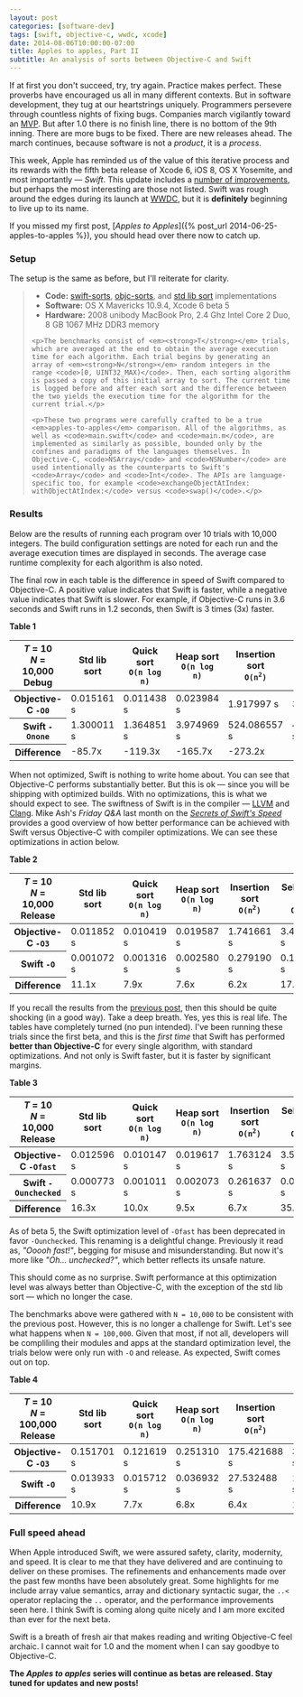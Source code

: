 ```yaml
---
layout: post
categories: [software-dev]
tags: [swift, objective-c, wwdc, xcode]
date: 2014-08-06T10:00:00-07:00
title: Apples to apples, Part II
subtitle: An analysis of sorts between Objective-C and Swift
---
```


If at first you don't succeed, try, try again. Practice makes perfect. These proverbs have encouraged us all in many different contexts. But in software development, they tug at our heartstrings uniquely. Programmers persevere through countless nights of fixing bugs. Companies march vigilantly toward an [MVP](http://en.wikipedia.org/wiki/Minimum_viable_product). But after 1.0 there is no finish line, there is no bottom of the 9th inning. There are more bugs to be fixed. There are new releases ahead. The march continues, because software is not a *product*, it is a *process*.

<!--excerpt-->

This week, Apple has reminded us of the value of this iterative process and its rewards with the fifth beta release of Xcode 6, iOS 8, OS X Yosemite, and most importantly &mdash; *Swift*. This update includes a [number of improvements](http://adcdownload.apple.com//Developer_Tools/xcode_6_beta_5_za4gu6/xcode_6_beta_5_release_notes.pdf), but perhaps the most interesting are those not listed. Swift was rough around the edges during its launch at [WWDC](https://developer.apple.com/wwdc/), but it is **definitely** beginning to live up to its name.

If you missed my first post, [*Apples to Apples*]({% post_url 2014-06-25-apples-to-apples %}), you should head over there now to catch up.

### Setup

The setup is the same as before, but I'll reiterate for clarity.

<blockquote>
	<ul>
		<li><strong>Code:</strong> <a href="https://github.com/jessesquires/swift-sorts">swift-sorts</a>, <a href="https://github.com/jessesquires/objc-sorts">objc-sorts</a>, and <a href="https://gist.github.com/jessesquires/06b6bd68a7d18810651f#file-sorts-m">std lib sort</a> implementations</li>
		<li><strong>Software:</strong> OS X Mavericks 10.9.4, Xcode 6 beta 5</li>
		<li><strong>Hardware:</strong> 2008 unibody MacBook Pro, 2.4 Ghz Intel Core 2 Duo, 8 GB 1067 MHz DDR3 memory</li>
	</ul>

	<p>The benchmarks consist of <em><strong>T</strong></em> trials, which are averaged at the end to obtain the average execution time for each algorithm. Each trial begins by generating an array of <em><strong>N</strong></em> random integers in the range <code>[0, UINT32_MAX)</code>. Then, each sorting algorithm is passed a copy of this initial array to sort. The current time is logged before and after each sort and the difference between the two yields the execution time for the algorithm for the current trial.</p>

	<p>These two programs were carefully crafted to be a true <em>apples-to-apples</em> comparison. All of the algorithms, as well as <code>main.swift</code> and <code>main.m</code>, are implemented as similarly as possible, bounded only by the confines and paradigms of the languages themselves. In Objective-C, <code>NSArray</code> and <code>NSNumber</code> are used intentionally as the counterparts to Swift's <code>Array</code> and <code>Int</code>. The APIs are language-specific too, for example <code>exchangeObjectAtIndex: withObjectAtIndex:</code> versus <code>swap()</code>.</p>
</blockquote>

### Results

Below are the results of running each program over 10 trials with 10,000 integers. The build configuration settings are noted for each run and the average execution times are displayed in seconds. The average case runtime complexity for each algorithm is also noted.

The final row in each table is the difference in speed of Swift compared to Objective-C. A positive value indicates that Swift is faster, while a negative value indicates that Swift is slower. For example, if Objective-C runs in 3.6 seconds and Swift runs in 1.2 seconds, then Swift is 3 times (3x) faster.

<p class="text-muted text-center table-header-footer"><strong>Table 1</strong></p>
<div class="table-responsive">
	<table class="table table-bordered table-hover">
		<thead>
			<tr>
				<th class="text-muted">
					<em>T</em> = 10
					<br />
					<em>N</em> = 10,000
					<br />
					Debug
				</th>
				<th>Std lib sort</th>
				<th>Quick sort<br/><code>O(n log n)</code></th>
				<th>Heap sort<br/><code>O(n log n)</code></th>
				<th>Insertion sort<br/><code>O(n<sup>2</sup>)</code></th>
				<th>Selection sort<br/><code>O(n<sup>2</sup>)</code></th>
			</tr>
		</thead>
		<tbody>
			<tr>
				<th>Objective-C <code>-O0</code></th>
				<td>0.015161 s</td>
				<td>0.011438 s</td>
				<td>0.023984 s</td>
				<td>1.917997 s</td>
				<td>3.685714 s</td>
			</tr>
			<tr>
				<th>Swift <code>-Onone</code></th>
				<td>1.300011 s</td>
				<td>1.364851 s</td>
				<td>3.974969 s</td>
				<td>524.086557 s</td>
				<td>400.251450 s</td>
			</tr>
			<tr class="info text-info">
				<th>Difference</th>
				<td>-85.7x</td>
				<td>-119.3x</td>
				<td>-165.7x</td>
				<td>-273.2x</td>
				<td>-108.6x</td>
			</tr>
		</tbody>
	</table>
</div>

When not optimized, Swift is nothing to write home about. You can see that Objective-C performs substantially better. But this is ok &mdash; since you will be shipping with optimized builds. With no optimizations, this is what we should expect to see. The swiftness of Swift is in the compiler &mdash; [LLVM](http://www.llvm.org) and [Clang](http://clang.llvm.org). Mike Ash's *Friday Q&amp;A* last month on the [*Secrets of Swift's Speed*](https://mikeash.com/pyblog/friday-qa-2014-07-04-secrets-of-swifts-speed.html) provides a good overview of how better performance can be achieved with Swift versus Objective-C with compiler optimizations. We can see these optimizations in action below.

<p class="text-muted text-center table-header-footer"><strong>Table 2</strong></p>
<div class="table-responsive">
	<table class="table table-bordered table-hover">
		<thead>
			<tr>
				<th class="text-muted">
					<em>T</em> = 10
					<br />
					<em>N</em> = 10,000
					<br />
					Release
				</th>
				<th>Std lib sort</th>
				<th>Quick sort<br/><code>O(n log n)</code></th>
				<th>Heap sort<br/><code>O(n log n)</code></th>
				<th>Insertion sort<br/><code>O(n<sup>2</sup>)</code></th>
				<th>Selection sort<br/><code>O(n<sup>2</sup>)</code></th>
			</tr>
		</thead>
		<tbody>
			<tr>
				<th>Objective-C <code>-O3</code></th>
				<td>0.011852 s</td>
				<td>0.010419 s</td>
				<td>0.019587 s</td>
				<td>1.741661 s</td>
				<td>3.439606 s</td>
			</tr>
			<tr>
				<th>Swift <code>-O</code></th>
				<td>0.001072 s</td>
				<td>0.001316 s</td>
				<td>0.002580 s</td>
				<td>0.279190 s</td>
				<td>0.193269 s</td>
			</tr>
			<tr class="info text-info">
				<th>Difference</th>
				<td>11.1x</td>
				<td>7.9x</td>
				<td>7.6x</td>
				<td>6.2x</td>
				<td>17.8x</td>
			</tr>
		</tbody>
	</table>
</div>

If you recall the results from the [previous post](/apples-to-apples/), then this should be quite shocking (in a good way). Take a deep breath. Yes, yes this is real life. The tables have completely turned (no pun intended). I've been running these trials since the first beta, and this is the *first time* that Swift has performed **better than Objective-C** for every single algorithm, with standard optimizations. And not only is Swift faster, but it is faster by significant margins.

<p class="text-muted text-center table-header-footer"><strong>Table 3</strong></p>
<div class="table-responsive">
	<table class="table table-bordered table-hover">
		<thead>
			<tr>
				<th class="text-muted">
					<em>T</em> = 10
					<br />
					<em>N</em> = 10,000
					<br />
					Release
				</th>
				<th>Std lib sort</th>
				<th>Quick sort<br/><code>O(n log n)</code></th>
				<th>Heap sort<br/><code>O(n log n)</code></th>
				<th>Insertion sort<br/><code>O(n<sup>2</sup>)</code></th>
				<th>Selection sort<br/><code>O(n<sup>2</sup>)</code></th>
			</tr>
		</thead>
		<tbody>
			<tr>
				<th>Objective-C <code>-Ofast</code></th>
				<td>0.012596 s</td>
				<td>0.010147 s</td>
				<td>0.019617 s</td>
				<td>1.763124 s</td>
				<td>3.504833 s</td>
			</tr>
			<tr>
				<th>Swift <code>-Ounchecked</code></th>
				<td>0.000773 s</td>
				<td>0.001011 s</td>
				<td>0.002073 s</td>
				<td>0.261637 s</td>
				<td>0.099996 s</td>
			</tr>
			<tr class="info text-info">
				<th>Difference</th>
				<td>16.3x</td>
				<td>10.0x</td>
				<td>9.5x</td>
				<td>6.7x</td>
				<td>35.0x</td>
			</tr>
		</tbody>
	</table>
</div>

<p class="text-muted text-center table-header-footer">As of beta 5, the Swift optimization level of <code>-Ofast</code> has been deprecated in favor <code>-Ounchecked</code>. This renaming is a delightful change. Previously it read as, <em>"Ooooh fast!"</em>, begging for misuse and misunderstanding. But now it's more like <em>"Oh... unchecked?"</em>, which better reflects its unsafe nature.</p>

This should come as no surprise. Swift performance at this optimization level was always better than Objective-C, with the exception of the std lib sort &mdash; which no longer the case.

The benchmarks above were gathered with `N = 10,000` to be consistent with the previous post. However, this is no longer a challenge for Swift. Let's see what happens when `N = 100,000`. Given that most, if not all, developers will be compliling their modules and apps at the standard optimization level, the trials below were only run with `-O` and release. As expected, Swift comes out on top.

<p class="text-muted text-center table-header-footer"><strong>Table 4</strong></p>
<div class="table-responsive">
	<table class="table table-bordered table-hover">
		<thead>
			<tr>
				<th class="text-muted">
					<em>T</em> = 10
					<br />
					<em>N</em> = 100,000
					<br />
					Release
				</th>
				<th>Std lib sort</th>
				<th>Quick sort<br/><code>O(n log n)</code></th>
				<th>Heap sort<br/><code>O(n log n)</code></th>
				<th>Insertion sort<br/><code>O(n<sup>2</sup>)</code></th>
				<th>Selection sort<br/><code>O(n<sup>2</sup>)</code></th>
			</tr>
		</thead>
		<tbody>
			<tr>
				<th>Objective-C <code>-O3</code></th>
				<td>0.151701 s</td>
				<td>0.121619 s</td>
				<td>0.251310 s</td>
				<td>175.421688 s</td>
				<td>349.182743 s</td>
			</tr>
			<tr>
				<th>Swift <code>-O</code></th>
				<td>0.013933 s</td>
				<td>0.015712 s</td>
				<td>0.036932 s</td>
				<td>27.532488 s</td>
				<td>18.969978 s</td>
			</tr>
			<tr class="info text-info">
				<th>Difference</th>
				<td>10.9x</td>
				<td>7.7x</td>
				<td>6.8x</td>
				<td>6.4x</td>
				<td>18.4x</td>
			</tr>
		</tbody>
	</table>
</div>

### Full speed ahead

When Apple introduced Swift, we were assured safety, clarity, modernity, and speed. It is clear to me that they have delivered and are continuing to deliver on these promises. The refinements and enhancements made over the past few months have been absolutely great. Some highlights for me include array value semantics, array and dictionary syntactic sugar, the `..<` operator replacing the `..` operator, and the performance improvements seen here. I think Swift is coming along quite nicely and I am more excited than ever for the next beta.

Swift is a breath of fresh air that makes reading and writing Objective-C feel archaic. I cannot wait for 1.0 and the moment when I can say goodbye to Objective-C.

**The *Apples to apples* series will continue as betas are released. Stay tuned for updates and new posts!**
